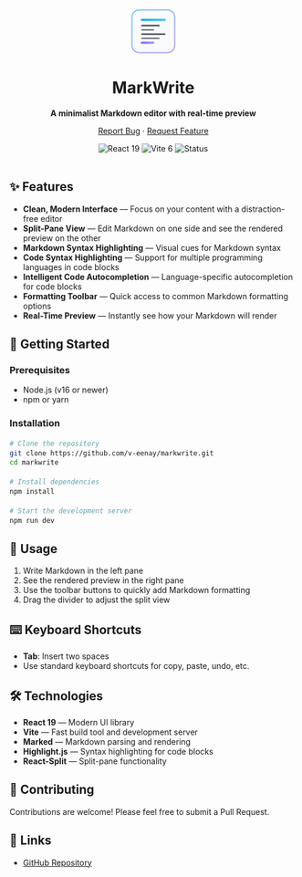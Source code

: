 <div align="center">
  <img src="https://raw.githubusercontent.com/v-eenay/markwrite/main/public/favicon.svg" alt="MarkWrite Logo" width="80" height="80">
  <h1>MarkWrite</h1>
  <p><strong>A minimalist Markdown editor with real-time preview</strong></p>
  <p>
    <a href="https://github.com/v-eenay/markwrite/issues">Report Bug</a>
    ·
    <a href="https://github.com/v-eenay/markwrite/issues">Request Feature</a>
  </p>
</div>

<div align="center">
  <img src="https://img.shields.io/badge/React-19-blue" alt="React 19">
  <img src="https://img.shields.io/badge/Vite-6-brightgreen" alt="Vite 6">
  <img src="https://img.shields.io/badge/Status-Active-success" alt="Status">
</div>

<br />

## ✨ Features

- **Clean, Modern Interface** — Focus on your content with a distraction-free editor
- **Split-Pane View** — Edit Markdown on one side and see the rendered preview on the other
- **Markdown Syntax Highlighting** — Visual cues for Markdown syntax
- **Code Syntax Highlighting** — Support for multiple programming languages in code blocks
- **Intelligent Code Autocompletion** — Language-specific autocompletion for code blocks
- **Formatting Toolbar** — Quick access to common Markdown formatting options
- **Real-Time Preview** — Instantly see how your Markdown will render

## 🚀 Getting Started

### Prerequisites

- Node.js (v16 or newer)
- npm or yarn

### Installation

```bash
# Clone the repository
git clone https://github.com/v-eenay/markwrite.git
cd markwrite

# Install dependencies
npm install

# Start the development server
npm run dev
```

## 📖 Usage

1. Write Markdown in the left pane
2. See the rendered preview in the right pane
3. Use the toolbar buttons to quickly add Markdown formatting
4. Drag the divider to adjust the split view

## ⌨️ Keyboard Shortcuts

- **Tab**: Insert two spaces
- Use standard keyboard shortcuts for copy, paste, undo, etc.

## 🛠️ Technologies

- **React 19** — Modern UI library
- **Vite** — Fast build tool and development server
- **Marked** — Markdown parsing and rendering
- **Highlight.js** — Syntax highlighting for code blocks
- **React-Split** — Split-pane functionality

## 🤝 Contributing

Contributions are welcome! Please feel free to submit a Pull Request.

## 🔗 Links

- [GitHub Repository](https://github.com/v-eenay/markwrite.git)
